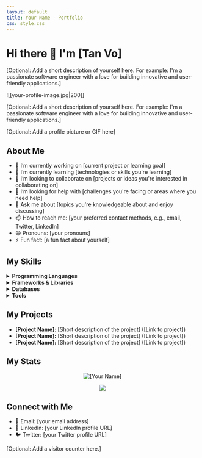 ```yaml
---
layout: default
title: Your Name - Portfolio
css: style.css
---
```



# Hi there 👋 I'm [Tan Vo]
[Optional: Add a short description of yourself here. 
For example: I'm a passionate software engineer with a love for building innovative and user-friendly applications.]

![[your-profile-image.jpg|200]]



[Optional: Add a short description of yourself here. 
For example: I'm a passionate software engineer with a love for building innovative and user-friendly applications.]

[Optional: Add a profile picture or GIF here]

## About Me

* 🔭 I’m currently working on [current project or learning goal]
* 🌱 I’m currently learning [technologies or skills you're learning]
* 👯 I’m looking to collaborate on [projects or ideas you're interested in collaborating on]
* 🤔 I’m looking for help with [challenges you're facing or areas where you need help]
* 💬 Ask me about [topics you're knowledgeable about and enjoy discussing]
* 📫 How to reach me: [your preferred contact methods, e.g., email, Twitter, LinkedIn]
* 😄 Pronouns: [your pronouns]
* ⚡ Fun fact: [a fun fact about yourself]

## My Skills

<details>
  <summary><b>Programming Languages</b></summary>
  <ul>
    <li>Python</li>
    <li>JavaScript</li>
    <li>Java</li>
    <li>C++</li>
    <li>HTML</li>
    <li>CSS</li>
  </ul>
</details>

<details>
  <summary><b>Frameworks & Libraries</b></summary>
  <ul>
    <li>React</li>
    <li>Node.js</li>
    <li>Angular</li>
    <li>Vue.js</li>
    <li>Bootstrap</li>
  </ul>
</details>

<details>
  <summary><b>Databases</b></summary>
  <ul>
    <li>MySQL</li>
    <li>PostgreSQL</li>
    <li>MongoDB</li>
  </ul>
</details>

<details>
  <summary><b>Tools</b></summary>
  <ul>
    <li>Git</li>
    <li>Docker</li>
    <li>Kubernetes</li>
    <li>AWS</li>
    <li>Azure</li>
  </ul>
</details>


## My Projects

* **[Project Name]:** [Short description of the project] ([Link to project])
* **[Project Name]:** [Short description of the project] ([Link to project])
* **[Project Name]:** [Short description of the project] ([Link to project])

## My Stats

<p align="center"> <img src="https://github-readme-stats.vercel.app/api?username=[your username]&show_icons=true&theme=tokyonight" alt="[Your Name]" /> </p>

<p align="center"> <img src="https://github-readme-stats.vercel.app/api/top-langs/?username=[your username]&layout=compact&theme=tokyonight" /> </p>


## Connect with Me

* 📧 Email: [your email address]
* 💼 LinkedIn: [your LinkedIn profile URL]
* 🐦 Twitter: [your Twitter profile URL]

[Optional: Add a visitor counter here.]